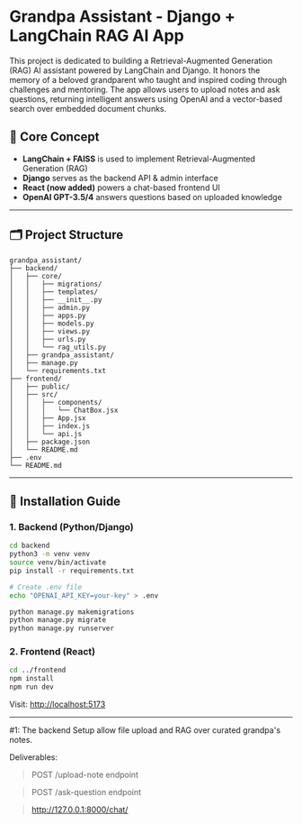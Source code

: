 # Grandpa Assistant - Django + LangChain RAG AI App

This project is dedicated to building a Retrieval-Augmented Generation (RAG) AI assistant powered by LangChain and Django. It honors the memory of a beloved grandparent who taught and inspired coding through challenges and mentoring. The app allows users to upload notes and ask questions, returning intelligent answers using OpenAI and a vector-based search over embedded document chunks.

## 🧠 Core Concept
- **LangChain + FAISS** is used to implement Retrieval-Augmented Generation (RAG)
- **Django** serves as the backend API & admin interface
- **React (now added)** powers a chat-based frontend UI
- **OpenAI GPT-3.5/4** answers questions based on uploaded knowledge

---

## 🗂 Project Structure

```
grandpa_assistant/
├── backend/
│   ├── core/
│   │   ├── migrations/
│   │   ├── templates/
│   │   ├── __init__.py
│   │   ├── admin.py
│   │   ├── apps.py
│   │   ├── models.py
│   │   ├── views.py
│   │   ├── urls.py
│   │   └── rag_utils.py
│   ├── grandpa_assistant/
│   ├── manage.py
│   └── requirements.txt
├── frontend/
│   ├── public/
│   ├── src/
│   │   ├── components/
│   │   │   └── ChatBox.jsx
│   │   ├── App.jsx
│   │   ├── index.js
│   │   └── api.js
│   ├── package.json
│   └── README.md
├── .env
└── README.md
```

---

## 🔧 Installation Guide

### 1. Backend (Python/Django)
```bash
cd backend
python3 -m venv venv
source venv/bin/activate
pip install -r requirements.txt

# Create .env file
echo "OPENAI_API_KEY=your-key" > .env

python manage.py makemigrations
python manage.py migrate
python manage.py runserver
```

### 2. Frontend (React)
```bash
cd ../frontend
npm install
npm run dev
```
Visit: [http://localhost:5173](http://localhost:5173)

---

#1: The backend Setup allow file upload and RAG over curated grandpa's notes.

Deliverables:

> POST /upload-note endpoint

> POST /ask-question endpoint

> http://127.0.0.1:8000/chat/

